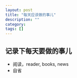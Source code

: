 ```yaml
---
layout: post
title: "每天应该做的事儿"
description: ""
category: 
tags: []
---
```


## 记录下每天要做的事儿

* 阅读，reader, books, news
* 自省  
